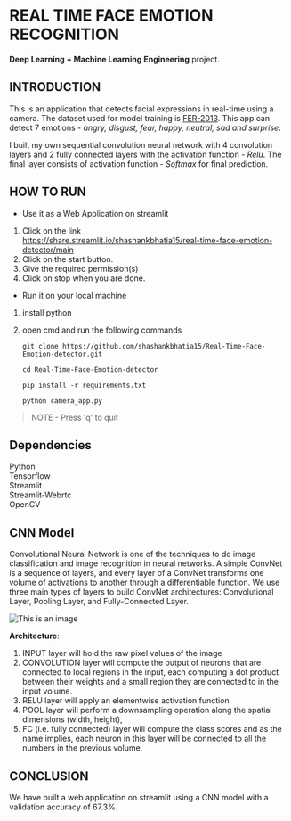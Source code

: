 # REAL TIME FACE EMOTION RECOGNITION
**Deep Learning + Machine Learning Engineering** project.

## INTRODUCTION
This is an application that detects facial expressions in real-time using a camera. The dataset used for model training is [FER-2013](https://www.kaggle.com/msambare/fer2013).
This app can detect 7 emotions - *angry, disgust, fear, happy, neutral, sad and surprise*. 

I built my own sequential convolution neural network with 4 convolution layers and 2 fully connected layers with the activation function - *Relu*.
The final layer consists of activation function - *Softmax* for final prediction.

## HOW TO RUN
- Use it as a Web Application on streamlit
1. Click on the link\
https://share.streamlit.io/shashankbhatia15/real-time-face-emotion-detector/main
2. Click on the start button.
3. Give the required permission(s)
4. Click on stop when you are done.

- Run it on your local machine
1. install python
2. open cmd and run the following commands

   `git clone https://github.com/shashankbhatia15/Real-Time-Face-Emotion-detector.git`
   
   `cd Real-Time-Face-Emotion-detector`
   
   `pip install -r requirements.txt`
   
   `python camera_app.py`
   
  >NOTE - Press 'q' to quit

## Dependencies

Python\
Tensorflow\
Streamlit\
Streamlit-Webrtc\
OpenCV

## CNN Model


Convolutional Neural Network is one of the techniques to do image classification and image recognition in neural networks. A simple ConvNet is a sequence of layers, and every layer of a ConvNet transforms one volume of activations to another through a differentiable function. We use three main types of layers to build ConvNet architectures: Convolutional Layer, Pooling Layer, and Fully-Connected Layer.

![This is an image](https://static.javatpoint.com/tutorial/tensorflow/images/convolutional-neural-network-in-tensorflow.png)

**Architecture**:

1. INPUT layer will hold the raw pixel values of the image
2. CONVOLUTION layer will compute the output of neurons that are connected to local regions in the input, each computing a dot product between their weights and a small region they are connected to in the input volume.
3. RELU layer will apply an elementwise activation function
4. POOL layer will perform a downsampling operation along the spatial dimensions (width, height), 
5. FC (i.e. fully connected) layer will compute the class scores and as the name implies, each neuron in this layer will be connected to all the numbers in the previous volume.

## CONCLUSION
We have built a web application on streamlit using a CNN model with a validation accuracy of 67.3%. 







